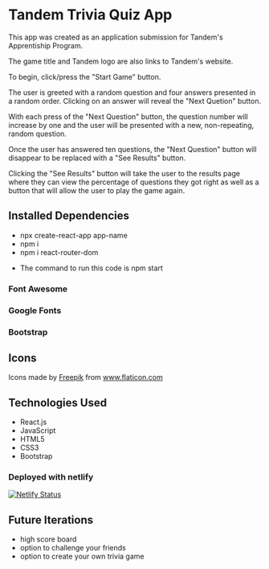 # Tandem Trivia Quiz App

This app was created as an application submission for Tandem's Apprentiship Program.

The game title and Tandem logo are also links to Tandem's website.

To begin, click/press the "Start Game" button.

The user is greeted with a random question and four answers presented in a random order. Clicking on an answer will reveal the "Next Quetion" button.

With each press of the "Next Question" button, the question number will increase by one and the user will be presented with a new, non-repeating, random question.

Once the user has answered ten questions, the "Next Question" button will disappear to be replaced with a "See Results" button.

Clicking the "See Results" button will take the user to the results page where they can view the percentage of questions they got right as well as a button that will allow the user to play the game again.

## Installed Dependencies
- npx create-react-app app-name
- npm i
- npm i react-router-dom

* The command to run this code is npm start

### Font Awesome
<link rel="stylesheet" href="https://cdnjs.cloudflare.com/ajax/libs/font-awesome/5.14.0/css/all.min.css">

### Google Fonts  
<link href="https://fonts.googleapis.com/css2?family=Source+Code+Pro:wght@200;400;900&display=swap" rel="stylesheet">

### Bootstrap
<link rel="stylesheet" href="https://stackpath.bootstrapcdn.com/bootstrap/4.5.0/css/bootstrap.min.css" integrity="sha384-9aIt2nRpC12Uk9gS9baDl411NQApFmC26EwAOH8WgZl5MYYxFfc+NcPb1dKGj7Sk" crossorigin="anonymous">
<script defer src="https://code.jquery.com/jquery-3.5.1.slim.min.js" integrity="sha384-DfXdz2htPH0lsSSs5nCTpuj/zy4C+OGpamoFVy38MVBnE+IbbVYUew+OrCXaRkfj" crossorigin="anonymous"></script>
<script defer src="https://cdn.jsdelivr.net/npm/popper.js@1.16.0/dist/umd/popper.min.js" integrity="sha384-Q6E9RHvbIyZFJoft+2mJbHaEWldlvI9IOYy5n3zV9zzTtmI3UksdQRVvoxMfooAo" crossorigin="anonymous"></script>
<script defer src="https://stackpath.bootstrapcdn.com/bootstrap/4.5.0/js/bootstrap.min.js" integrity="sha384-OgVRvuATP1z7JjHLkuOU7Xw704+h835Lr+6QL9UvYjZE3Ipu6Tp75j7Bh/kR0JKI" crossorigin="anonymous"></script> 

## Icons
Icons made by <a href="http://www.freepik.com/" title="Freepik">Freepik</a> from <a href="https://www.flaticon.com/" title="Flaticon"> www.flaticon.com</a>

## Technologies Used
- React.js
- JavaScript
- HTML5
- CSS3
- Bootstrap

### Deployed with netlify
[![Netlify Status](https://api.netlify.com/api/v1/badges/599a1a6f-33e1-4e5b-b461-cffdae63c709/deploy-status)](https://app.netlify.com/sites/ecstatic-beaver-43605f/deploys)

## Future Iterations
- high score board
- option to challenge your friends
- option to create your own trivia game

